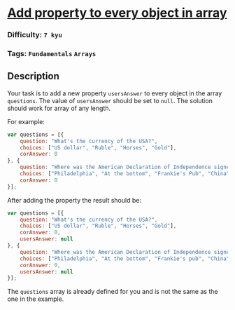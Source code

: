 # [Add property to every object in array](https://www.codewars.com/kata/54e8c3e89e2ae6f4900005a1)

### Difficulty: `7 kyu`

### Tags: `Fundamentals` `Arrays`

## Description

Your task is to add a new property `usersAnswer` to every object in the array `questions`. The value of `usersAnswer` should be set to `null`. The solution should work for array of any length.

For example:

```js
var questions = [{
    question: "What's the currency of the USA?",
    choices: ["US dollar", "Ruble", "Horses", "Gold"],
    corAnswer: 0
}, {
    question: "Where was the American Declaration of Independence signed?",
    choices: ["Philadelphia", "At the bottom", "Frankie's Pub", "China"],
    corAnswer: 0
}];
```

After adding the property the result should be:

```js
var questions = [{
    question: "What's the currency of the USA?",
    choices: ["US dollar", "Ruble", "Horses", "Gold"],
    corAnswer: 0,
    usersAnswer: null
}, {
    question: "Where was the American Declaration of Independence signed?",
    choices: ["Philadelphia", "At the bottom", "Frankie's pub", "China"],
    corAnswer: 0,
    usersAnswer: null
}];
```

The `questions` array is already defined for you and is not the same as the one in the example.